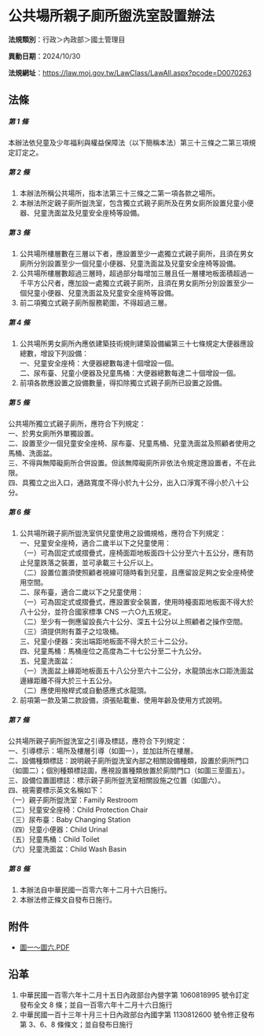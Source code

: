 # 公共場所親子廁所盥洗室設置辦法




**法規類別**：行政＞內政部＞國土管理目

**異動日期**：2024/10/30  

**法規網址**：https://law.moj.gov.tw/LawClass/LawAll.aspx?pcode=D0070263



## 法條
##### 第 1 條
本辦法依兒童及少年福利與權益保障法（以下簡稱本法）第三十三條之二第三項規定訂定之。

##### 第 2 條
1. 本辦法所稱公共場所，指本法第三十三條之二第一項各款之場所。
1. 本辦法所定親子廁所盥洗室，包含獨立式親子廁所及在男女廁所設置兒童小便器、兒童洗面盆及兒童安全座椅等設備。

##### 第 3 條
1. 公共場所樓層數在三層以下者，應設置至少一處獨立式親子廁所，且須在男女廁所分別設置至少一個兒童小便器、兒童洗面盆及兒童安全座椅等設備。
1. 公共場所樓層數超過三層時，超過部分每增加三層且任一層樓地板面積超過一千平方公尺者，應加設一處獨立式親子廁所，且須在男女廁所分別設置至少一個兒童小便器、兒童洗面盆及兒童安全座椅等設備。
1. 前二項獨立式親子廁所服務範圍，不得超過三層。

##### 第 4 條
1. 公共場所男女廁所內應依建築技術規則建築設備編第三十七條規定大便器應設總數，增設下列設備：  
一、兒童安全座椅：大便器總數每達十個增設一個。  
二、尿布臺、兒童小便器及兒童馬桶：大便器總數每達二十個增設一個。
1. 前項各款應設置之設備數量，得扣除獨立式親子廁所已設置之設備。

##### 第 5 條
公共場所獨立式親子廁所，應符合下列規定：  
一、於男女廁所外單獨設置。  
二、設置至少一個兒童安全座椅、尿布臺、兒童馬桶、兒童洗面盆及照顧者使用之馬桶、洗面盆。  
三、不得與無障礙廁所合併設置。但該無障礙廁所非依法令規定應設置者，不在此限。  
四、具獨立之出入口，通路寬度不得小於九十公分，出入口淨寬不得小於八十公分。

##### 第 6 條
1. 公共場所親子廁所盥洗室供兒童使用之設備規格，應符合下列規定：  
一、兒童安全座椅，適合二歲半以下之兒童使用：  
（一）可為固定式或摺疊式，座椅面距地板面四十公分至六十五公分，應有防止兒童跌落之裝置，並可承載三十公斤以上。  
（二）設置位置須使照顧者視線可隨時看到兒童，且應留設足夠之安全座椅使用空間。  
二、尿布臺，適合二歲以下之兒童使用：  
（一）可為固定式或摺疊式，應設置安全裝置，使用時檯面距地板面不得大於八十公分，並符合國家標準 CNS  一六○九五規定。  
（二）至少有一側應留設長六十公分、深五十公分以上照顧者之操作空間。  
（三）須提供附有蓋子之垃圾桶。  
三、兒童小便器：突出端距地板面不得大於三十二公分。  
四、兒童馬桶：馬桶座位之高度為二十七公分至二十九公分。  
五、兒童洗面盆：  
（一）洗面盆上緣距地板面五十八公分至六十二公分，水龍頭出水口距洗面盆邊緣距離不得大於三十五公分。  
（二）應使用撥桿式或自動感應式水龍頭。
1. 前項第一款及第二款設備，須張貼載重、使用年齡及使用方式說明。

##### 第 7 條
公共場所親子廁所盥洗室之引導及標誌，應符合下列規定：  
一、引導標示：場所及樓層引導（如圖一），並加註所在樓層。  
二、設備種類標誌：說明親子廁所盥洗室內部之相關設備種類，設置於廁所門口（如圖二）；個別種類標誌圖，應視設置種類放置於廁間門口（如圖三至圖五）。  
三、設備位置圖標誌：標示親子廁所盥洗室相關設施之位置（如圖六）。  
四、視需要標示英文名稱如下：  
（一）親子廁所盥洗室：Family Restroom  
（二）兒童安全座椅：Child Protection Chair  
（三）尿布臺：Baby Changing Station  
（四）兒童小便器：Child Urinal  
（五）兒童馬桶：Child Toilet  
（六）兒童洗面盆：Child Wash Basin

##### 第 8 條
1. 本辦法自中華民國一百零六年十二月十六日施行。
1. 本辦法修正條文自發布日施行。
## 附件
* [圖一～圖六.PDF](https://law.moj.gov.tw/LawClass/LawGetFile.ashx?FileId=0000208784)
## 沿革
1. 中華民國一百零六年十二月十五日內政部台內營字第 1060818995 號令訂定發布全文 8  條；並自一百零六年十二月十六日施行
1. 中華民國一百十三年十月三十日內政部台內國字第 1130812600 號令修正發布第 3、6、8  條條文；並自發布日施行
